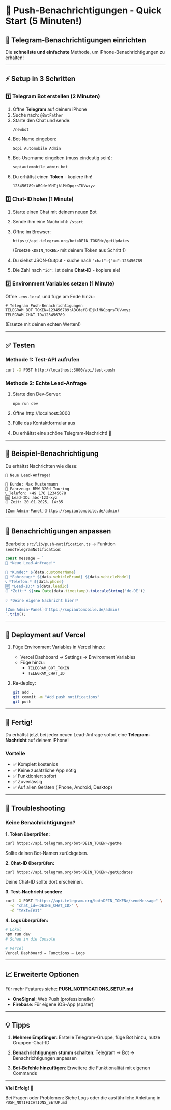 # 🚀 Push-Benachrichtigungen - Quick Start (5 Minuten!)

## 📱 Telegram-Benachrichtigungen einrichten

Die **schnellste und einfachste** Methode, um iPhone-Benachrichtigungen zu erhalten!

---

## ⚡ Setup in 3 Schritten

### 1️⃣ Telegram Bot erstellen (2 Minuten)

1. Öffne **Telegram** auf deinem iPhone
2. Suche nach: `@BotFather`
3. Starte den Chat und sende:
   ```
   /newbot
   ```
4. Bot-Name eingeben:
   ```
   Sopi Automobile Admin
   ```
5. Bot-Username eingeben (muss eindeutig sein):
   ```
   sopiautomobile_admin_bot
   ```
6. Du erhältst einen **Token** - kopiere ihn!
   ```
   123456789:ABCdefGHIjklMNOpqrsTUVwxyz
   ```

### 2️⃣ Chat-ID holen (1 Minute)

1. Starte einen Chat mit deinem neuen Bot
2. Sende ihm eine Nachricht: `/start`
3. Öffne im Browser:
   ```
   https://api.telegram.org/bot<DEIN_TOKEN>/getUpdates
   ```
   (Ersetze `<DEIN_TOKEN>` mit deinem Token aus Schritt 1)

4. Du siehst JSON-Output - suche nach `"chat":{"id":123456789`
5. Die Zahl nach `"id":` ist deine **Chat-ID** - kopiere sie!

### 3️⃣ Environment Variables setzen (1 Minute)

Öffne `.env.local` und füge am Ende hinzu:

```env
# Telegram Push-Benachrichtigungen
TELEGRAM_BOT_TOKEN=123456789:ABCdefGHIjklMNOpqrsTUVwxyz
TELEGRAM_CHAT_ID=123456789
```

(Ersetze mit deinen echten Werten!)

---

## ✅ Testen

### Methode 1: Test-API aufrufen

```bash
curl -X POST http://localhost:3000/api/test-push
```

### Methode 2: Echte Lead-Anfrage

1. Starte den Dev-Server:
   ```bash
   npm run dev
   ```

2. Öffne http://localhost:3000

3. Fülle das Kontaktformular aus

4. Du erhältst eine schöne Telegram-Nachricht! 📱

---

## 🎯 Beispiel-Benachrichtigung

Du erhältst Nachrichten wie diese:

```
🚗 Neue Lead-Anfrage!

👤 Kunde: Max Mustermann
🚙 Fahrzeug: BMW 320d Touring
📞 Telefon: +49 176 12345678
🆔 Lead-ID: abc-123-xyz
⏰ Zeit: 20.01.2025, 14:35

[Zum Admin-Panel](https://sopiautomobile.de/admin)
```

---

## 🔔 Benachrichtigungen anpassen

Bearbeite `src/lib/push-notification.ts` → Funktion `sendTelegramNotification`:

```typescript
const message = `
🚗 *Neue Lead-Anfrage!*

👤 *Kunde:* ${data.customerName}
🚙 *Fahrzeug:* ${data.vehicleBrand} ${data.vehicleModel}
📞 *Telefon:* ${data.phone}
🆔 *Lead-ID:* ${data.leadId}
⏰ *Zeit:* ${new Date(data.timestamp).toLocaleString('de-DE')}

💡 *Deine eigene Nachricht hier!*

[Zum Admin-Panel](https://sopiautomobile.de/admin)
`.trim();
```

---

## 🚀 Deployment auf Vercel

1. Füge Environment Variables in Vercel hinzu:
   - Vercel Dashboard → Settings → Environment Variables
   - Füge hinzu:
     - `TELEGRAM_BOT_TOKEN`
     - `TELEGRAM_CHAT_ID`

2. Re-deploy:
   ```bash
   git add .
   git commit -m "Add push notifications"
   git push
   ```

---

## 🎉 Fertig!

Du erhältst jetzt bei jeder neuen Lead-Anfrage sofort eine **Telegram-Nachricht** auf deinem iPhone!

### Vorteile
- ✅ Komplett kostenlos
- ✅ Keine zusätzliche App nötig
- ✅ Funktioniert sofort
- ✅ Zuverlässig
- ✅ Auf allen Geräten (iPhone, Android, Desktop)

---

## 🔧 Troubleshooting

### Keine Benachrichtigungen?

**1. Token überprüfen:**
```bash
curl https://api.telegram.org/bot<DEIN_TOKEN>/getMe
```
Sollte deinen Bot-Namen zurückgeben.

**2. Chat-ID überprüfen:**
```bash
curl https://api.telegram.org/bot<DEIN_TOKEN>/getUpdates
```
Deine Chat-ID sollte dort erscheinen.

**3. Test-Nachricht senden:**
```bash
curl -X POST "https://api.telegram.org/bot<DEIN_TOKEN>/sendMessage" \
  -d "chat_id=<DEINE_CHAT_ID>" \
  -d "text=Test"
```

**4. Logs überprüfen:**
```bash
# Lokal
npm run dev
# Schau in die Console

# Vercel
Vercel Dashboard → Functions → Logs
```

---

## 📈 Erweiterte Optionen

Für mehr Features siehe: **[PUSH_NOTIFICATIONS_SETUP.md](./PUSH_NOTIFICATIONS_SETUP.md)**

- **OneSignal**: Web Push (professioneller)
- **Firebase**: Für eigene iOS-App (später)

---

## 💡 Tipps

1. **Mehrere Empfänger**: Erstelle Telegram-Gruppe, füge Bot hinzu, nutze Gruppen-Chat-ID

2. **Benachrichtigungen stumm schalten**: Telegram → Bot → Benachrichtigungen anpassen

3. **Bot-Befehle hinzufügen**: Erweitere die Funktionalität mit eigenen Commands

---

**Viel Erfolg! 🎉**

Bei Fragen oder Problemen: Siehe Logs oder die ausführliche Anleitung in `PUSH_NOTIFICATIONS_SETUP.md`
